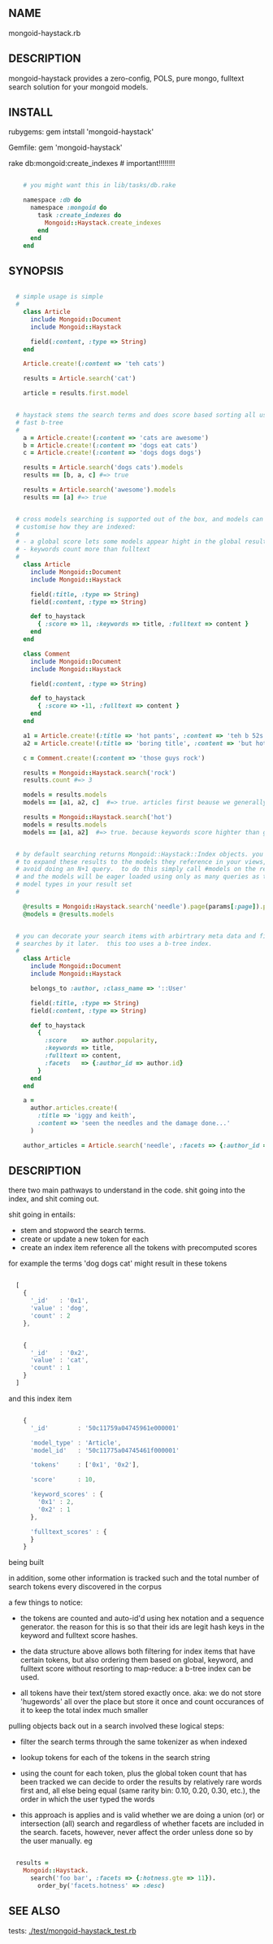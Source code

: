 NAME
----

  mongoid-haystack.rb

DESCRIPTION
-----------

  mongoid-haystack provides a zero-config, POLS, pure mongo, fulltext search
  solution for your mongoid models.

INSTALL
-------

  rubygems: gem intstall 'mongoid-haystack'

  Gemfile: gem 'mongoid-haystack'

  rake db:mongoid:create_indexes  # important!!!!!!!!

````ruby

    # you might want this in lib/tasks/db.rake

    namespace :db do
      namespace :mongoid do
        task :create_indexes do
          Mongoid::Haystack.create_indexes
        end
      end
    end


````

SYNOPSIS
--------

````ruby

  # simple usage is simple
  #
    class Article
      include Mongoid::Document
      include Mongoid::Haystack

      field(:content, :type => String)
    end

    Article.create!(:content => 'teh cats')

    results = Article.search('cat')

    article = results.first.model


  # haystack stems the search terms and does score based sorting all using a
  # fast b-tree 
  #
    a = Article.create!(:content => 'cats are awesome')
    b = Article.create!(:content => 'dogs eat cats')
    c = Article.create!(:content => 'dogs dogs dogs')

    results = Article.search('dogs cats').models
    results == [b, a, c] #=> true

    results = Article.search('awesome').models
    results == [a] #=> true


  # cross models searching is supported out of the box, and models can
  # customise how they are indexed:
  #
  # - a global score lets some models appear hight in the global results
  # - keywords count more than fulltext 
  #
    class Article
      include Mongoid::Document
      include Mongoid::Haystack

      field(:title, :type => String)
      field(:content, :type => String)

      def to_haystack
        { :score => 11, :keywords => title, :fulltext => content }
      end
    end

    class Comment
      include Mongoid::Document
      include Mongoid::Haystack

      field(:content, :type => String)

      def to_haystack
        { :score => -11, :fulltext => content }
      end
    end

    a1 = Article.create!(:title => 'hot pants', :content => 'teh b 52s rock')
    a2 = Article.create!(:title => 'boring title', :content => 'but hot content that rocks')

    c = Comment.create!(:content => 'those guys rock')

    results = Mongoid::Haystack.search('rock')
    results.count #=> 3

    models = results.models
    models == [a1, a2, c]  #=> true. articles first beause we generally score them higher

    results = Mongoid::Haystack.search('hot')
    models = results.models
    models == [a1, a2]  #=> true. because keywords score highter than general fulltext


  # by default searching returns Mongoid::Haystack::Index objects. you'll want
  # to expand these results to the models they reference in your views, but
  # avoid doing an N+1 query.  to do this simply call #models on the result set
  # and the models will be eager loaded using only as many queries as their are
  # model types in your result set
  #

    @results = Mongoid::Haystack.search('needle').page(params[:page]).per(10)
    @models = @results.models


  # you can decorate your search items with arbirtrary meta data and filter
  # searches by it later.  this too uses a b-tree index.
  #
    class Article
      include Mongoid::Document
      include Mongoid::Haystack

      belongs_to :author, :class_name => '::User'

      field(:title, :type => String)
      field(:content, :type => String)

      def to_haystack
        { 
          :score    => author.popularity,
          :keywords => title,
          :fulltext => content,
          :facets   => {:author_id => author.id}
        }
      end
    end

    a = 
      author.articles.create!(
        :title => 'iggy and keith',
        :content => 'seen the needles and the damage done...'
      )

    author_articles = Article.search('needle', :facets => {:author_id => author.id})


````

DESCRIPTION
-----------

there two main pathways to understand in the code.  shit going into the
index, and shit coming out.

shit going in entails:

- stem and stopword the search terms.
- create or update a new token for each
- create an index item reference all the tokens with precomputed scores

for example the terms 'dog dogs cat' might result in these tokens

````javascript

  [
    {
      '_id'   : '0x1',
      'value' : 'dog',
      'count' : 2
    },


    {
      '_id'   : '0x2',
      'value' : 'cat',
      'count' : 1
    }
  ]

````

  and this index item


````javascript

    {
      '_id'        : '50c11759a04745961e000001'

      'model_type' : 'Article',
      'model_id'   : '50c11775a04745461f000001'

      'tokens'     : ['0x1', '0x2'],

      'score'      : 10,

      'keyword_scores' : {
        '0x1' : 2,
        '0x2' : 1
      },

      'fulltext_scores' : {
      }
    }


````

being built

in addition, some other information is tracked such and the total number of
search tokens every discovered in the corpus
  


a few things to notice:
  
- the tokens are counted and auto-id'd using hex notation and a sequence
  generator.  the reason for this is so that their ids are legit hash keys
  in the keyword and fulltext score hashes.

- the data structure above allows both filtering for index items that have
  certain tokens, but also ordering them based on global, keyword, and
  fulltext score without resorting to map-reduce: a b-tree index can be
  used.

- all tokens have their text/stem stored exactly once.  aka: we do not store
  'hugewords' all over the place but store it once and count occurances of
  it to keep the total index much smaller




pulling objects back out in a search involved these logical steps:

- filter the search terms through the same tokenizer as when indexed

- lookup tokens for each of the tokens in the search string

- using the count for each token, plus the global token count that has been
  tracked we can decide to order the results by relatively rare words first
  and, all else being equal (same rarity bin: 0.10, 0.20, 0.30, etc.), the
  order in which the user typed the words

- this approach is applies and is valid whether we are doing a union (or) or
  intersection (all) search and regardless of whether facets are included in
  the search.  facets, however, never affect the order unless done so by the
  user manually.  eg

````ruby

  results =
    Mongoid::Haystack.
      search('foo bar', :facets => {:hotness.gte => 11}).
        order_by('facets.hotness' => :desc)

````
  

SEE ALSO
--------
  tests: <a href='https://github.com/ahoward/mongoid-haystack/blob/master/test/mongoid-haystack_test.rb'>./test/mongoid-haystack_test.rb<a/>
